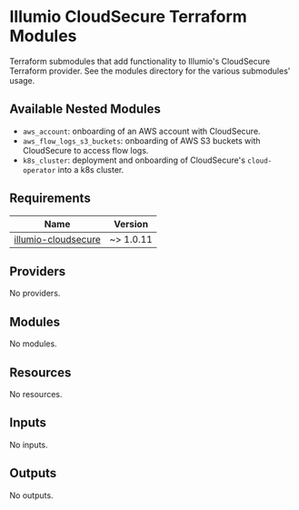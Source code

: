 # Illumio CloudSecure Terraform Modules
Terraform submodules that add functionality to Illumio's CloudSecure Terraform provider. See the modules directory for the various submodules' usage.

## Available Nested Modules
* `aws_account`: onboarding of an AWS account with CloudSecure.
* `aws_flow_logs_s3_buckets`: onboarding of AWS S3 buckets with CloudSecure to access flow logs.
* `k8s_cluster`: deployment and onboarding of CloudSecure's `cloud-operator` into a k8s cluster.

<!-- BEGIN_TF_DOCS -->
## Requirements

| Name | Version |
|------|---------|
| <a name="requirement_illumio-cloudsecure"></a> [illumio-cloudsecure](#requirement\_illumio-cloudsecure) | ~> 1.0.11 |

## Providers

No providers.

## Modules

No modules.

## Resources

No resources.

## Inputs

No inputs.

## Outputs

No outputs.
<!-- END_TF_DOCS -->